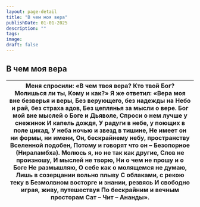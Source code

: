 ```yaml
---
layout: page-detail
title: "В чем моя вера"
publishDate: 01-01-2025
description: ""
tags:
image:
draft: false
---
```


## В чем моя вера
| Меня спросили: «В чем твоя вера?  Кто твой Бог? Молишься ли ты,  Кому и как?»  Я же ответил:  «Вера моя вне безверья и веры,  Без верующего, без надежды на  Небо и рай, без страха адов,  Без цеплянья за мысли о вере.  Бог мой вне мыслей о Боге и Дьяволе,  Спроси о нем лучше у снежинок  И капель дождя,  У радуги в небе, у поющих в поле цикад,  У неба ночью и звезд в тишине,  Не имеет он ни формы, ни имени,  Он, бескрайнему небу, пространству  Вселенной подобен,  Потому и говорят что он – Безопорное  (Нираламбха).  Молюсь я, но не так как другие,  Слов не произношу,  И мыслей не творю,  Ни о чем не прошу и о Боге  Не размышляю,  О себе как о молящемся не думаю,  Лишь в созерцании вольно плыву  С облаками, с рекою теку в  Безмолвном восторге и знании, резвясь  И свободно играя, живу, путешествуя  По бескрайним и вечным просторам  Сат – Чит – Ананды». |
| ------------------------------------------------------------------------------------------------------------------------------------------------------------------------------------------------------------------------------------------------------------------------------------------------------------------------------------------------------------------------------------------------------------------------------------------------------------------------------------------------------------------------------------------------------------------------------------------------------------------------------------------------------------------------------------------------------------------------------------------------------------------------------------------------------------------------------------------------------------------------------------------- |
  
  
